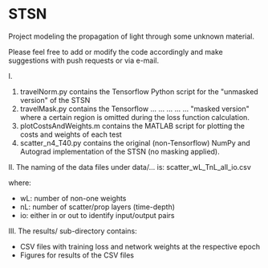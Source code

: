 # STSN
Project modeling the propagation of light through some unknown material.

Please feel free to add or modify the code accordingly and make suggestions with push requests or via e-mail.

I.
1. travelNorm.py contains the Tensorflow Python script for the "unmasked version" of the STSN
2. travelMask.py contains the Tensorflow ... ... ... ... ...   "masked version" where a certain region is omitted during the loss function calculation.
3. plotCostsAndWeights.m contains the MATLAB script for plotting the costs and weights of each test
4. scatter_n4_T40.py contains the original (non-Tensorflow) NumPy and Autograd implementation of the STSN (no masking applied).

II.
The naming of the data files under data/... is:
scatter_wL_TnL_all_io.csv

where:
- wL: number of non-one weights
- nL: number of scatter/prop layers (time-depth)
- io: either in or out to identify input/output pairs

III.
The results/ sub-directory contains:
- CSV files with training loss and network weights at the respective epoch
- Figures for results of the CSV files
